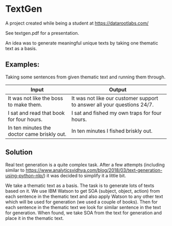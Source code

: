# TextGen

A project created while being a student at https://datarootlabs.com/

See textgen.pdf for a presentation.

An idea was to generate meaningful unique texts by taking one thematic text as a basis.

## Examples:

Taking some sentences from given thematic text and running them through.

| Input  | Output |
| ------------- | ------------- |
| It was not like the boss to make them.  | It was not like our customer support to answer all your questions 24/7.  |
| I sat and read that book for four hours.  | I sat and fished my own traps for four hours.  |
| In ten minutes the doctor came briskly out.  | In ten minutes I fished briskly out.  |

## Solution

Real text generation is a quite complex task. After a few attempts (including similar to https://www.analyticsvidhya.com/blog/2018/03/text-generation-using-python-nlp/) it was decided to simplify it a little bit.

We take a thematic text as a basis. The task is to generate lots of texts based on it. We use IBM Watson to get SOA (subject, object, action) from each sentence in the thematic text and also apply Watson to any other text which will be used for generation (we used a couple of books). Then for each sentence in the thematic text we look for similar sentence in the text for generation. When found, we take SOA from the text for generation and place it in the thematic text.
